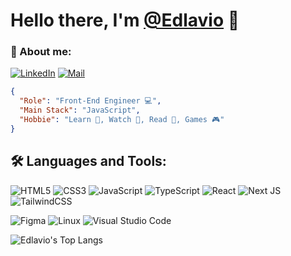#  Hello there, I'm <a href="https://github.com/Edlavio">@Edlavio</a> 👋

### 📝 About me:

[![LinkedIn](https://img.shields.io/badge/LinkedIn-edlavio-0077B5?style=for-the-badge&logo=linkedin&logoColor=white)](https://www.linkedin.com/in/edlavio)
[![Mail](https://img.shields.io/badge/mail-D14836?style=for-the-badge&logo=gmail&logoColor=white)](mailto:edlavioe@duck.com)

```json
{
  "Role": "Front-End Engineer 💻",
  "Main Stack": "JavaScript",
  "Hobbie": "Learn 🧠, Watch 🍿, Read 📖, Games 🎮"
}
```

 ## 🛠️ Languages and Tools:
 
![HTML5](https://img.shields.io/badge/html5-%23E34F26.svg?style=for-the-badge&logo=html5&logoColor=white) 
![CSS3](https://img.shields.io/badge/css3-%231572B6.svg?style=for-the-badge&logo=css3&logoColor=white) 
![JavaScript](https://img.shields.io/badge/javascript-%23323330.svg?style=for-the-badge&logo=javascript&logoColor=%23F7DF1E) ![TypeScript](https://img.shields.io/badge/typescript-%23007ACC.svg?style=for-the-badge&logo=typescript&logoColor=white) 
![React](https://img.shields.io/badge/react-%2320232a.svg?style=for-the-badge&logo=react&logoColor=%2361DAFB) 
![Next JS](https://img.shields.io/badge/Next-black?style=for-the-badge&logo=next.js&logoColor=white) 
![TailwindCSS](https://img.shields.io/badge/tailwindcss-%2338B2AC.svg?style=for-the-badge&logo=tailwind-css&logoColor=white) 

![Figma](https://img.shields.io/badge/figma-%23F24E1E.svg?style=for-the-badge&logo=figma&logoColor=white)
![Linux](https://img.shields.io/badge/Linux-FCC624?style=for-the-badge&logo=linux&logoColor=black) 
![Visual Studio Code](https://img.shields.io/badge/Visual%20Studio%20Code-0078d7.svg?style=for-the-badge&logo=visual-studio-code&logoColor=white)

![Edlavio's Top Langs](https://github-readme-stats.vercel.app/api/top-langs/?username=Edlavio&layout=compact&theme=transparent)
